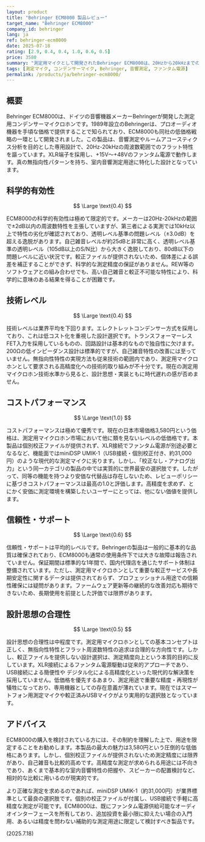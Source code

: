 ```yaml
---
layout: product
title: "Behringer ECM8000 製品レビュー"
target_name: "Behringer ECM8000"
company_id: behringer
lang: ja
ref: behringer-ecm8000
date: 2025-07-18
rating: [2.9, 0.4, 0.4, 1.0, 0.6, 0.5]
price: 3580
summary: "測定用マイクとして開発されたBehringer ECM8000は、20Hzから20kHzまでのフラットな周波数特性を謳う、低価格なファンタム電源駆動のモデルです。校正ファイルが付属しないため測定精度には限界があり、自己ノイズのレベルも測定品質に影響を与えます。"
tags: [測定マイク, コンデンサーマイク, Behringer, 音響測定, ファンタム電源]
permalink: /products/ja/behringer-ecm8000/
---
```


## 概要

Behringer ECM8000は、ドイツの音響機器メーカーBehringerが開発した測定用コンデンサーマイクロホンです。1989年設立のBehringerは、プロオーディオ機器を手頃な価格で提供することで知られており、ECM8000も同社の低価格戦略の一環として開発されました。この製品は、音響測定やルームアコースティクス分析を目的とした専用設計で、20Hz-20kHzの周波数範囲でのフラット特性を謳っています。XLR端子を採用し、+15V～+48Vのファンタム電源で動作します。真の無指向性パターンを持ち、室内音響測定用途に特化した設計となっています。

## 科学的有効性

$$ \Large \text{0.4} $$

ECM8000の科学的有効性は極めて限定的です。メーカーは20Hz-20kHzの範囲で±2dB以内の周波数特性を主張していますが、第三者による実測では10kHz以上で特性の劣化が確認されており、透明レベル基準の問題レベル（±3.0dB）を超える逸脱があります。自己雑音レベルが約25dBと非常に高く、透明レベル基準の透明レベル（105dB以上のS/N比）から大きく逸脱しており、80dB以下の問題レベルに近い状況です。較正ファイルが提供されないため、個体差による誤差を補正することができず、科学的な測定精度の保証がありません。REW等のソフトウェアとの組み合わせでも、高い自己雑音と較正不可能な特性により、科学的に意味のある結果を得ることが困難です。

## 技術レベル

$$ \Large \text{0.4} $$

技術レベルは業界平均を下回ります。エレクトレットコンデンサー方式を採用しており、これは低コスト化を重視した設計選択です。トランスフォーマーレスFET入力を採用しているものの、回路設計は基本的なもので独自性に欠けます。200Ωの低インピーダンス設計は標準的ですが、自己雑音特性の改善には至っていません。無指向性特性の実現方法も従来技術の範囲内であり、測定用マイクロホンとして要求される高精度化への技術的取り組みが不十分です。現在の測定用マイクロホン技術水準から見ると、設計思想・実装ともに時代遅れの感が否めません。

## コストパフォーマンス

$$ \Large \text{1.0} $$

コストパフォーマンスは極めて優秀です。現在の日本市場価格3,580円という価格は、測定用マイクロホン市場において他に類を見ないレベルの低価格です。本製品は個別校正ファイルが提供されず、XLR接続でファンタム電源が別途必要となるなど、機能面ではminiDSP UMIK-1（USB接続・個別校正付き、約31,000円）のような現代的な測定マイクに劣ります。しかし、「校正なし・アナログ出力」という同一カテゴリの製品の中では実質的に世界最安の選択肢です。したがって、同等の機能を持つより安価な代替品は存在しないため、レビューポリシーに基づきコストパフォーマンスは最高の1.0と評価します。高精度を求めず、とにかく安価に測定環境を構築したいユーザーにとっては、他にない価値を提供します。

## 信頼性・サポート

$$ \Large \text{0.6} $$

信頼性・サポートは平均的レベルです。Behringerの製品は一般的に基本的な品質は確保されており、ECM8000も通常の使用条件下では大きな故障は報告されていません。保証期間は標準的な1年間で、国内代理店を通じたサポート体制は整備されています。ただし、測定用マイクロホンとして重要な較正サービスや長期安定性に関するデータは提供されておらず、プロフェッショナル用途での信頼性確保には疑問があります。ファームウェア更新等の継続的な改善対応も期待できないため、長期使用を前提とした評価では限界があります。

## 設計思想の合理性

$$ \Large \text{0.5} $$

設計思想の合理性は中程度です。測定用マイクロホンとしての基本コンセプトは正しく、無指向性特性とフラット周波数特性の追求は合理的な方向性です。しかし、較正ファイルを提供しない設計選択は、測定精度向上という本質的目的に反しています。XLR接続によるファンタム電源駆動は従来的アプローチであり、USB接続による簡便性や デジタル化による高精度化といった現代的な解決策を採用していません。低価格を優先するあまり、測定用途で重要な精度・再現性が犠牲になっており、専用機器としての存在意義が薄れています。現在ではスマートフォン用測定マイクや較正済みUSBマイクがより実用的な選択肢となっています。

## アドバイス

ECM8000の購入を検討されている方には、その制約を理解した上で、用途を限定することをお勧めします。本製品の最大の魅力は3,580円という圧倒的な低価格にあります。しかし、個別校正ファイルが提供されないため測定精度には限界があり、自己雑音も比較的高めです。高精度な測定が求められる用途には不向きであり、あくまで基本的な室内音響特性の把握や、スピーカーの配置検討など、相対的な比較に用いるのが現実的です。

より正確な測定を求めるのであれば、miniDSP UMIK-1（約31,000円）が業界標準として最良の選択肢です。個別の校正ファイルが付属し、USB接続で手軽に高精度な測定が可能です。ECM8000は、既にファンタム電源供給可能なオーディオインターフェースを所有しており、追加投資を最小限に抑えたい場合の入門用、あるいは精度を問わない補助的な測定用途に限定して検討すべき製品です。

(2025.7.18)